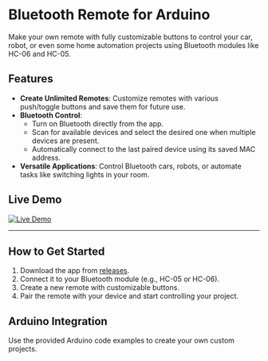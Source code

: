 # Bluetooth Remote for Arduino

Make your own remote with fully customizable buttons to control your car, robot, or even some home automation projects using Bluetooth modules like HC-06 and HC-05.

## Features
- **Create Unlimited Remotes**: Customize remotes with various push/toggle buttons and save them for future use.
- **Bluetooth Control**:
  - Turn on Bluetooth directly from the app.
  - Scan for available devices and select the desired one when multiple devices are present.
  - Automatically connect to the last paired device using its saved MAC address.
- **Versatile Applications**: Control Bluetooth cars, robots, or automate tasks like switching lights in your room.

## Live Demo
[![Live Demo](https://img.youtube.com/vi/xu1EZmLK_UI/0.jpg)](https://youtu.be/xu1EZmLK_UI)

---

## How to Get Started
1. Download the app from [releases](https://github.com/CSAapps/Bluetooth-Remote-Examples/releases).
2. Connect it to your Bluetooth module (e.g., HC-05 or HC-06).
3. Create a new remote with customizable buttons.
4. Pair the remote with your device and start controlling your project.

## Arduino Integration
Use the provided Arduino code examples to create your own custom projects.